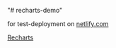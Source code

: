 "# recharts-demo" 

for test-deployment on [netlify.com ](https://netlify.com)

[Recharts](https://github.com/recharts/recharts)
